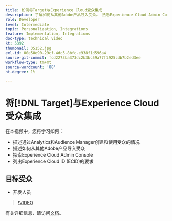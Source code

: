 ```yaml
---
title: 如何将Target与Experience Cloud受众集成
description: 了解如何从其他Adobe产品导入受众。 熟悉Experience Cloud Admin Console以及Experience Cloud ID (ECID)的要求。
role: Developer
level: Intermediate
topic: Personalization, Integrations
feature: Implementation, Integrations
doc-type: technical video
kt: 5392
thumbnail: 35152.jpg
exl-id: 00e50e90-29cf-4dc5-8bfc-e938f1d596a4
source-git-commit: fcd2273ba373dc2b3bc59a77f1925cdb7b2ed3ee
workflow-type: tm+mt
source-wordcount: '88'
ht-degree: 1%

---
```


# 将[!DNL Target]与Experience Cloud受众集成

在本视频中，您将学习如何：

* 描述通过Analytics和Audience Manager创建和使用受众的情况
* 描述如何从其他Adobe产品导入受众
* 探索Experience Cloud Admin Console
* 列出Experience Cloud ID (ECID)的要求

## 目标受众

* 开发人员

>[!VIDEO](https://video.tv.adobe.com/v/3421747/?quality=12&captions=chi_hans)

有关详细信息，请访问[文档](https://experienceleague.adobe.com/docs/target/using/integrate/mmp.html?lang=zh-Hans)。
